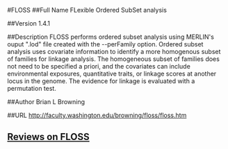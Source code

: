 #FLOSS
##Full Name
FLexible Ordered SubSet analysis

##Version
1.4.1

##Description
FLOSS performs ordered subset analysis using MERLIN's ouput ".lod" file created with the --perFamily option. Ordered subset analysis uses covariate information to identify a more homogenous subset of families for linkage analysis. The homogeneous subset of families does not need to be specified a priori, and the covariates can include environmental exposures, quantitative traits, or linkage scores at another locus in the genome. The evidence for linkage is evaluated with a permutation test.

##Author
Brian L Browning

##URL
http://faculty.washington.edu/browning/floss/floss.htm


## [Reviews on FLOSS](https://github.com/gaow/genetic-analysis-software/issues/132)